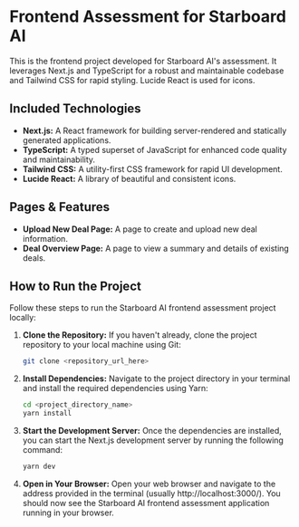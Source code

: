 # Frontend Assessment for Starboard AI

This is the frontend project developed for Starboard AI's assessment. It leverages Next.js and TypeScript for a robust and maintainable codebase and Tailwind CSS for rapid styling. Lucide React is used for icons.

## Included Technologies

- **Next.js:** A React framework for building server-rendered and statically generated applications.
- **TypeScript:** A typed superset of JavaScript for enhanced code quality and maintainability.
- **Tailwind CSS:** A utility-first CSS framework for rapid UI development.
- **Lucide React:** A library of beautiful and consistent icons.

## Pages & Features

- **Upload New Deal Page:** A page to create and upload new deal information.
- **Deal Overview Page:** A page to view a summary and details of existing deals.

## How to Run the Project

Follow these steps to run the Starboard AI frontend assessment project locally:

1.  **Clone the Repository:** If you haven't already, clone the project repository to your local machine using Git:

    ```bash
    git clone <repository_url_here>
    ```

2.  **Install Dependencies:** Navigate to the project directory in your terminal and install the required dependencies using Yarn:

    ```bash
    cd <project_directory_name>
    yarn install
    ```

3.  **Start the Development Server:** Once the dependencies are installed, you can start the Next.js development server by running the following command:

    ```bash
    yarn dev
    ```

4.  **Open in Your Browser:** Open your web browser and navigate to the address provided in the terminal (usually http://localhost:3000/). You should now see the Starboard AI frontend assessment application running in your browser.
